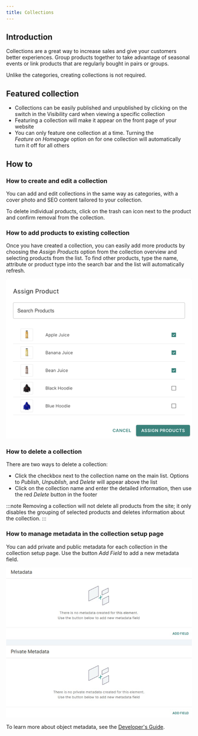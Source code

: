 ```yaml
---
title: Collections
---
```


## Introduction

Collections are a great way to increase sales and give your customers better experiences. Group products together to take advantage of seasonal events or link products that are regularly bought in pairs or groups.

Unlike the categories, creating collections is not required.

## Featured collection

- Collections can be easily published and unpublished by clicking on the switch in the Visibility card when viewing a specific collection
- Featuring a collection will make it appear on the front page of your website
- You can only feature one collection at a time. Turning the _Feature&nbsp;on&nbsp;Homepage_ option on for one collection will automatically turn it off for all others

## How to

### How to create and edit a collection

You can add and edit collections in the same way as categories, with a cover photo and SEO content tailored to your collection.

To delete individual products, click on the trash can icon next to the product and confirm removal from the collection.

### How to add products to existing collection

Once you have created a collection, you can easily add more products by choosing the _Assign&nbsp;Products_ option from the collection overview and selecting products from the list. To find other products, type the name, attribute or product type into the search bar and the list will automatically refresh.

![Assign product to collection](../screenshots/catalog-collection-assign.png)

### How to delete a collection

There are two ways to delete a collection:

- Click the checkbox next to the collection name on the main list. Options to _Publish_, _Unpublish_, and _Delete_ will appear above the list
- Click on the collection name and enter the detailed information, then use the red _Delete_ button in the footer

:::note
Removing a collection will not delete all products from the site; it only disables the grouping of selected products and deletes information about the collection.
:::

### How to manage metadata in the collection setup page

You can add private and public metadata for each collection in the collection setup page. Use the button _Add Field_ to add a new metadata field.

![](../screenshots/metadata.jpg)

To learn more about object metadata, see the [Developer's Guide](developer/metadata.mdx).
